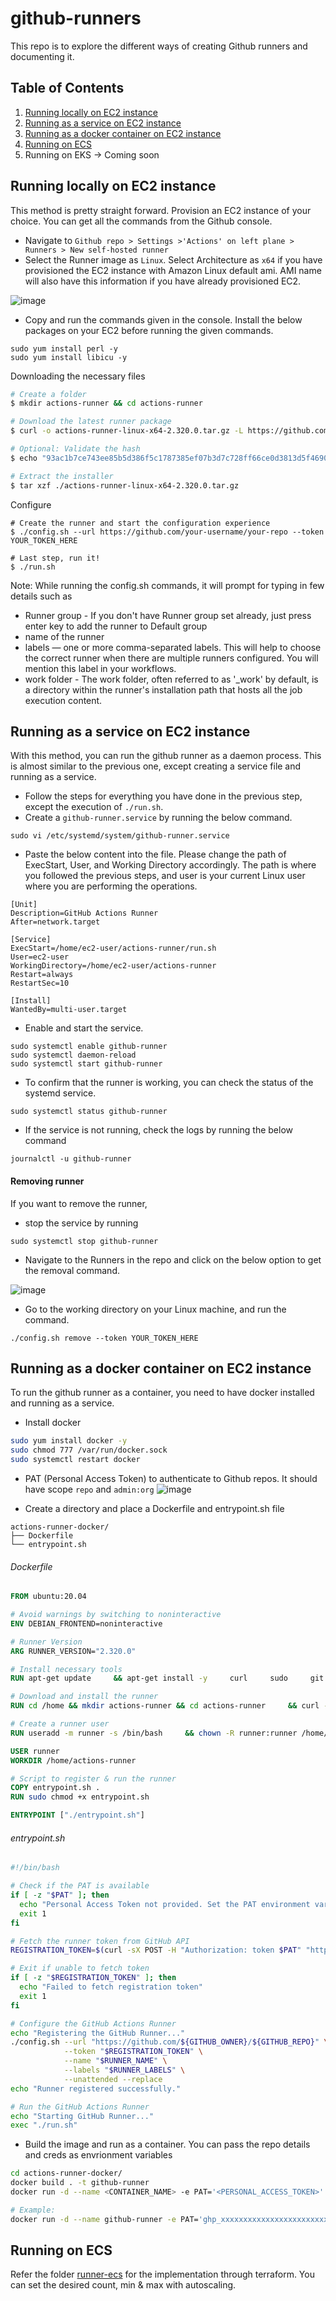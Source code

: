 # github-runners

This repo is to explore the different ways of creating Github runners and documenting it. 

## Table of Contents
1. [Running locally on EC2 instance](#Running-locally-on-EC2-instance)
2. [Running as a service on EC2 instance](#Running-as-a-service-on-EC2-instance)
3. [Running as a docker container on EC2 instance](#Running-as-a-docker-container-on-EC2-instance)
4. [Running on ECS](Running-on-ECS)
5. Running on EKS -> Coming soon

## Running locally on EC2 instance
This method is pretty straight forward. Provision an EC2 instance of your choice. You can get all the commands from the Github console.
- Navigate to `Github repo > Settings >'Actions' on left plane > Runners > New self-hosted runner`
- Select the Runner image as `Linux`. Select Architecture as `x64` if you have provisioned the EC2 instance with Amazon Linux default ami. AMI name will also have this information if you have already provisioned EC2.
  
![image](https://github.com/user-attachments/assets/06d9698b-b93d-4425-8503-6ca21e7ab0a3)
- Copy and run the commands given in the console.
Install the below packages on your EC2 before running the given commands.
```
sudo yum install perl -y
sudo yum install libicu -y
```

Downloading the necessary files
```sh
# Create a folder
$ mkdir actions-runner && cd actions-runner

# Download the latest runner package
$ curl -o actions-runner-linux-x64-2.320.0.tar.gz -L https://github.com/actions/runner/releases/download/v2.320.0/actions-runner-linux-x64-2.320.0.tar.gz

# Optional: Validate the hash
$ echo "93ac1b7ce743ee85b5d386f5c1787385ef07b3d7c728ff66ce0d3813d5f46900  actions-runner-linux-x64-2.320.0.tar.gz" | shasum -a 256 -c

# Extract the installer
$ tar xzf ./actions-runner-linux-x64-2.320.0.tar.gz
```
Configure
```
# Create the runner and start the configuration experience
$ ./config.sh --url https://github.com/your-username/your-repo --token YOUR_TOKEN_HERE

# Last step, run it!
$ ./run.sh
```
Note: While running the config.sh commands, it will prompt for typing in few details such as 
- Runner group - If you don't have Runner group set already, just press enter key to add the runner to Default group
- name of the runner
- labels — one or more comma-separated labels. This will help to choose the correct runner when there are multiple runners configured. You will mention this label in your workflows.
- work folder - The work folder, often referred to as '_work' by default, is a directory within the runner's installation path that hosts all the job execution content. 



##  Running as a service on EC2 instance
With this method, you can run the github runner as a daemon process. This is almost similar to the previous one, except creating a service file and running as a service. 
- Follow the steps for everything you have done in the previous step, except the execution of `./run.sh`.
- Create a `github-runner.service` by running the below command.
```
sudo vi /etc/systemd/system/github-runner.service
```
- Paste the below content into the file. Please change the path of ExecStart, User, and Working Directory accordingly. The path is where you followed the previous steps, and user is your current Linux user where you are performing the operations.
```
[Unit]
Description=GitHub Actions Runner
After=network.target

[Service]
ExecStart=/home/ec2-user/actions-runner/run.sh
User=ec2-user
WorkingDirectory=/home/ec2-user/actions-runner
Restart=always
RestartSec=10

[Install]
WantedBy=multi-user.target
```
- Enable and start the service.
```
sudo systemctl enable github-runner
sudo systemctl daemon-reload
sudo systemctl start github-runner
```
- To confirm that the runner is working, you can check the status of the systemd service.
```
sudo systemctl status github-runner
```
- If the service is not running, check the logs by running the below command
```
journalctl -u github-runner
```

#### Removing runner
If you want to remove the runner, 
- stop the service by running
  
```
sudo systemctl stop github-runner
```
- Navigate to the Runners in the repo and click on the below option to get the removal command.
  
![image](https://github.com/user-attachments/assets/ef5dfd15-c4b7-4fc0-b094-61866cf22fa7)

- Go to the working directory on your Linux machine, and run the command.
```
./config.sh remove --token YOUR_TOKEN_HERE
```

##  Running as a docker container on EC2 instance
To run the github runner as a container, you need to have docker installed and running as a service. 

- Install docker
```sh
sudo yum install docker -y
sudo chmod 777 /var/run/docker.sock
sudo systemctl restart docker
```
- PAT (Personal Access Token) to authenticate to Github repos. It should have scope `repo` and `admin:org`
  ![image](https://github.com/user-attachments/assets/501c6bb1-3581-4162-9e11-a656b42febbc)

  
- Create a directory and place a Dockerfile and entrypoint.sh file
```
actions-runner-docker/
├── Dockerfile
└── entrypoint.sh
```
###### Dockerfile
```dockerfile
FROM ubuntu:20.04

# Avoid warnings by switching to noninteractive
ENV DEBIAN_FRONTEND=noninteractive

# Runner Version
ARG RUNNER_VERSION="2.320.0"

# Install necessary tools
RUN apt-get update     && apt-get install -y     curl     sudo     git     jq     build-essential     && rm -rf /var/lib/apt/lists/*

# Download and install the runner
RUN cd /home && mkdir actions-runner && cd actions-runner     && curl -O -L https://github.com/actions/runner/releases/download/v${RUNNER_VERSION}/actions-runner-linux-x64-${RUNNER_VERSION}.tar.gz     && tar xzf ./actions-runner-linux-x64-${RUNNER_VERSION}.tar.gz     && rm -f ./actions-runner-linux-x64-${RUNNER_VERSION}.tar.gz     && ./bin/installdependencies.sh

# Create a runner user
RUN useradd -m runner -s /bin/bash     && chown -R runner:runner /home/actions-runner     && echo "runner ALL=(ALL) NOPASSWD: ALL" >> /etc/sudoers

USER runner
WORKDIR /home/actions-runner

# Script to register & run the runner
COPY entrypoint.sh .
RUN sudo chmod +x entrypoint.sh

ENTRYPOINT ["./entrypoint.sh"]
```
###### entrypoint.sh
```sh
#!/bin/bash

# Check if the PAT is available
if [ -z "$PAT" ]; then
  echo "Personal Access Token not provided. Set the PAT environment variable."
  exit 1
fi

# Fetch the runner token from GitHub API
REGISTRATION_TOKEN=$(curl -sX POST -H "Authorization: token $PAT" "https://api.github.com/repos/${GITHUB_OWNER}/${GITHUB_REPO}/actions/runners/registration-token" | jq -r '.token')

# Exit if unable to fetch token
if [ -z "$REGISTRATION_TOKEN" ]; then
  echo "Failed to fetch registration token"
  exit 1
fi

# Configure the GitHub Actions Runner
echo "Registering the GitHub Runner..."
./config.sh --url "https://github.com/${GITHUB_OWNER}/${GITHUB_REPO}" \
            --token "$REGISTRATION_TOKEN" \
            --name "$RUNNER_NAME" \
            --labels "$RUNNER_LABELS" \
            --unattended --replace
echo "Runner registered successfully."

# Run the GitHub Actions Runner
echo "Starting GitHub Runner..."
exec "./run.sh"
```
- Build the image and run as a container. You can pass the repo details and creds as envrionment variables
```sh
cd actions-runner-docker/
docker build . -t github-runner
docker run -d --name <CONTAINER_NAME> -e PAT='<PERSONAL_ACCESS_TOKEN>' -e GITHUB_OWNER='<GITHUB_OWNER>' -e GITHUB_REPO='<GITHUB_REPO>' -e RUNNER_NAME='<RUNNER_NAME>' -e RUNNER_LABELS="<LABELS FOR RUNNER-COMMA SEPARATED>" <IMAGE_NAME>

# Example: 
docker run -d --name github-runner -e PAT='ghp_xxxxxxxxxxxxxxxxxxxxxxxxxxxxxxxxxxxx' -e GITHUB_OWNER='karthikrajkkr' -e GITHUB_REPO='flaskapp-on-aws' -e RUNNER_NAME='flaskapp-runner' -e RUNNER_LABELS="dev,flask-app,cicd" github-runner
```

##  Running on ECS
Refer the folder [runner-ecs](https://github.com/karthikrajkkr/github-runners/tree/main/runner-ecs) for the implementation through terraform. You can set the desired count, min & max with autoscaling.
